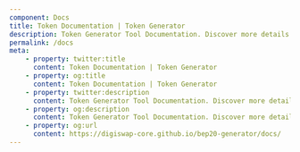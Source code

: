 ```yaml
---
component: Docs
title: Token Documentation | Token Generator
description: Token Generator Tool Documentation. Discover more details about different Token Types, ABI, source code and analysis report.
permalink: /docs
meta:
    - property: twitter:title
      content: Token Documentation | Token Generator
    - property: og:title
      content: Token Documentation | Token Generator
    - property: twitter:description
      content: Token Generator Tool Documentation. Discover more details about different Token Types, ABI, source code and analysis report.
    - property: og:description
      content: Token Generator Tool Documentation. Discover more details about different Token Types, ABI, source code and analysis report.
    - property: og:url
      content: https://digiswap-core.github.io/bep20-generator/docs/
---
```


